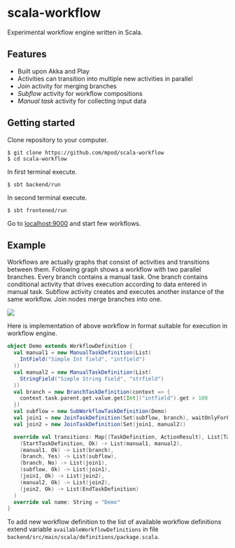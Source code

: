 # scala-workflow #

Experimental workflow engine written in Scala. 

## Features ##

* Built upon Akka and Play
* Activities can transition into multiple new activities in parallel
* _Join_ activity for merging branches
* _Subflow_ activity for workflow compositions
* _Manual task_ activity for collecting input data

## Getting started ##

Clone repository to your computer.
```
$ git clone https://github.com/mpod/scala-workflow
$ cd scala-workflow
```

In first terminal execute.
```
$ sbt backend/run
```

In second terminal execute.
```
$ sbt frontened/run
```

Go to [localhost:9000](http://localhost:9000) and start few workflows.

## Example ##

Workflows are actually graphs that consist of activities and transitions between them. Following graph shows a workflow
with two parallel branches. Every branch contains a manual task. One branch contains conditional activity that drives
execution according to data entered in manual task. Subflow activity creates and executes another instance of the same
workflow. Join nodes merge branches into one.

<img src="https://raw.github.com/mpod/scala-workflow/master/frontend/public/images/demo.png"/>

Here is implementation of above workflow in format suitable for execution in workflow engine.

```scala
object Demo extends WorkflowDefinition {
  val manual1 = new ManualTaskDefinition(List(
    IntField("Simple Int field", "intfield")
  ))
  val manual2 = new ManualTaskDefinition(List(
    StringField("Simple String field", "strfield")
  ))
  val branch = new BranchTaskDefinition(context => {
    context.task.parent.get.value.get[Int]("intfield").get > 100
  })
  val subflow = new SubWorkflowTaskDefinition(Demo)
  val join1 = new JoinTaskDefinition(Set(subflow, branch), waitOnlyForFirst = true)
  val join2 = new JoinTaskDefinition(Set(join1, manual2))

  override val transitions: Map[(TaskDefinition, ActionResult), List[TaskDefinition]] = Map(
    (StartTaskDefinition, Ok) -> List(manual1, manual2),
    (manual1, Ok) -> List(branch),
    (branch, Yes) -> List(subflow),
    (branch, No) -> List(join1),
    (subflow, Ok) -> List(join1),
    (join1, Ok) -> List(join2),
    (manual2, Ok) -> List(join2),
    (join2, Ok) -> List(EndTaskDefinition)
  )
  override val name: String = "Demo"
}
```

To add new workflow definition to the list of available workflow definitions extend variable 
`availableWorkflowDefinitions` in file `backend/src/main/scala/definitions/package.scala`.

